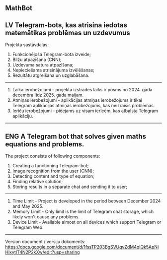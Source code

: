 MathBot
--------------------------------------------------------------------------------------------------------------------------------------------------
LV
Telegram-bots, kas atrisina iedotas matemātikas problēmas un uzdevumus
--------------------------------------------------------------------------------------------------------------------------------------------------
Projekta sastāvdaļas:
1. Funkcionējoša Telegram-bota izveide;
2. Bilžu atpazīšana (CNN);
3. Uzdevuma satura atpazīšana;
4. Nepieciešama atrisinājuma izvēlēšanas;
5. Rezultātu atgreišana un uzglabāšana.
--------------------------------------------------------------------------------------------------------------------------------------------------
1. Laika ierobežojumi - projekta izstrādes laiks ir posms no 2024. gada decembra līdz 2025. gada maijam.
2. Atmiņas ierobežojumi - aplikācijas atmiņas ierobežojums ir tikai Telegram aplikācijas atmiņas ierobežojums, kas neizraisīs problēmas.
3. Ieriču ierobežojumi - piēejams uz visam ierīcēm, kas atbalsta Telegram aplikāciju.
--------------------------------------------------------------------------------------------------------------------------------------------------
ENG
A Telegram bot that solves given maths equations and problems.
--------------------------------------------------------------------------------------------------------------------------------------------------
The project consists of following components:
1. Creating a functioning Telegram-bot;
2. Image recognition from the user (CNN);
3. Detecting content and type of equation;
4. Finding relative solution;
5. Storing results in a separate chat and sending it to user;
--------------------------------------------------------------------------------------------------------------------------------------------------
1. Time Limit - Project is developed in the period between December 2024 and May 2025.
2. Memory Limit - Only limit is the limit of Telegram chat storage, which likely won't cause any problems.
3. Device Limit - Available almost on all devices which support Telegram or Telegram Web.
--------------------------------------------------------------------------------------------------------------------------------------------------
Version document / versiju dokuments: https://docs.google.com/document/d/1fssTP203BgSVUqvZdM4qiQk5ApNiHlxytIT4N2P2kXw/edit?usp=sharing
